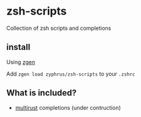 # zsh-scripts

Collection of zsh scripts and completions

## install

Using [zgen](https://github.com/tarjoilija/zgen)

Add `zgen load zyphrus/zsh-scripts` to your `.zshrc`

## What is included?

* [multirust](https://github.com/brson/multirust) completions (under
  contruction)
